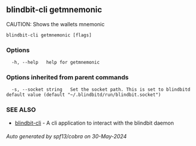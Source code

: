 ## blindbit-cli getmnemonic

CAUTION: Shows the wallets mnemonic

```
blindbit-cli getmnemonic [flags]
```

### Options

```
  -h, --help   help for getmnemonic
```

### Options inherited from parent commands

```
  -s, --socket string   Set the socket path. This is set to blindbitd default value (default "~/.blindbitd/run/blindbit.socket")
```

### SEE ALSO

* [blindbit-cli](blindbit-cli.md)	 - A cli application to interact with the blindbit daemon

###### Auto generated by spf13/cobra on 30-May-2024
